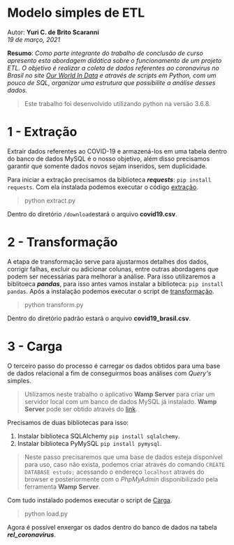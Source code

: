 # Modelo simples de ETL

Autor: **Yuri C. de Brito Scaranni**               
*19 de março, 2021*

 
**Resumo**:
*Como parte integrante do trabalho de conclusão de curso apresento esta abordagem didática sobre o funcionamento de um projeto ETL. O objetivo é realizar a coleta de dados referentes ao coronavirus no Brasil  no site [Our World In Data](https://ourworldindata.org/coronavirus-source-data) e através de scripts em Python, com um pouco de SQL, organizar uma estrutura que possibilite a análise desses dados.*
> Este trabalho foi desenvolvido utilizando python na versão 3.6.8.

# 1 - Extração
Extrair dados referentes ao COVID-19 e armazená-los em uma tabela dentro do banco de dados MySQL é o nosso objetivo, além disso precisamos garantir que somente dados novos sejam inseridos, sem duplicidade.

Para iniciar a extração precisamos da biblioteca ***requests***:  `pip install requests`. Com ela instalada podemos executar o código [extração](https://github.com/yuri-scaranni/Ciencia_de_dados/blob/main/extract.py "extract.py").
> python extract.py

Dentro do diretório `/download`estará o arquivo **covid19.csv**.

# 2 - Transformação

 A etapa de transformação serve para ajustarmos detalhes dos dados, corrigir falhas, excluir ou adicionar colunas, entre outras abordagens que podem ser necessárias para melhorar a análise. Para isso utilizaremos a biblitoeca ***pandas***, para isso antes vamos instalar a biblioteca: `pip install pandas`. Após a instalação podemos executar o script de [transformação](https://github.com/yuri-scaranni/Ciencia_de_dados/blob/main/transform.py "transform.py").
 > python transform.py

Dentro do diretório padrão estará o arquivo **covid19_brasil.csv**.
# 3 - Carga

O terceiro passo do processo é carregar os dados obtidos para uma base de dados relacional a fim de conseguirmos boas análises com *Query's* simples.
> Utilizamos neste trabalho o aplicativo **Wamp Server** para criar um servidor local com um banco de dados MySQL já instalado.
> **Wamp Server** pode ser obtido através do [link](https://www.wampserver.com/en/).

Precisamos de duas bibliotecas para isso:
 1. Instalar biblioteca SQLAlchemy `pip install sqlalchemy`.
 2. Instalar biblioteca PyMySQL `pip install pymysql`.

> Neste passo precisaremos que uma base de dados esteja disponível para uso, caso não exista, podemos criar através do comando `CREATE DATABASE estudo;` acessando o endereço `localhost` através do browser e posteriormente com o *PhpMyAdmin* disponibilizado pela ferramenta **Wamp Server**.

Com tudo instalado podemos executar o script de [Carga](https://github.com/yuri-scaranni/Ciencia_de_dados/blob/main/load.py "load.py").
> python load.py

Agora é possível enxergar os dados dentro do banco de dados na tabela ***rel_coronavirus***.
